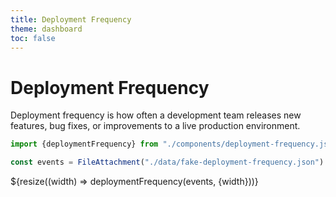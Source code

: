 ```yaml
---
title: Deployment Frequency
theme: dashboard
toc: false
---
```


# Deployment Frequency

Deployment frequency is how often a development team releases new features, bug fixes, or improvements to a live production environment.

```js
import {deploymentFrequency} from "./components/deployment-frequency.js";
```

```js
const events = FileAttachment("./data/fake-deployment-frequency.json").json();
```

<div class="grid grid-cols-1">
  <div>
    ${resize((width) => deploymentFrequency(events, {width}))}
  </div>
</div>